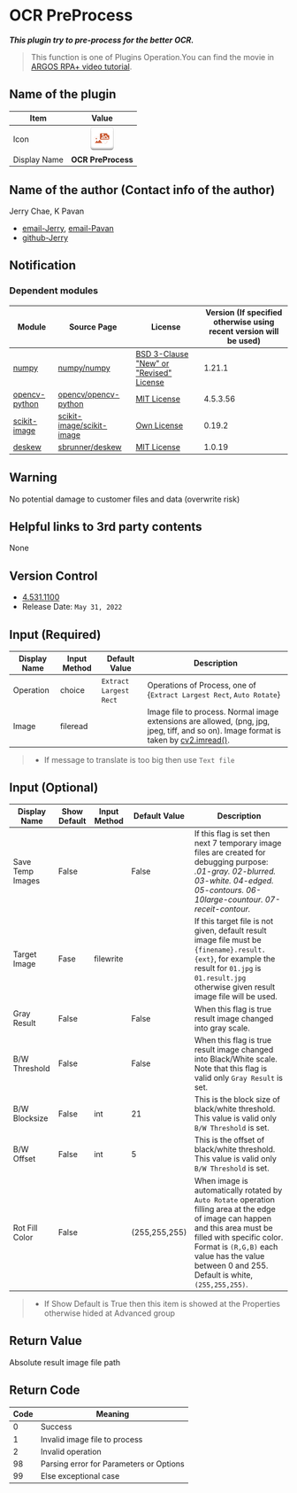 # OCR PreProcess

***This plugin try to pre-process for the better OCR.***

> This function is one of Plugins Operation.You can find the movie in [ARGOS RPA+ video tutorial](https://www.argos-labs.com/video-tutorial/).

## Name of the plugin
Item | Value
---|:---:
Icon | ![Icon](icon.png) 
Display Name | **OCR PreProcess**

## Name of the author (Contact info of the author)

Jerry Chae, K Pavan
* [email-Jerry](mailto:mcchae@argos-labs.com), [email-Pavan](mailto:pvnpavank@argos-labs.com)
* [github-Jerry](https://github.com/Jerry-Chae)

## Notification

### Dependent modules
Module | Source Page | License | Version (If specified otherwise using recent version will be used)
---|---|---|---
[numpy](https://pypi.org/project/numpy/) | [numpy/numpy](https://github.com/numpy/numpy) | [BSD 3-Clause "New" or "Revised" License](https://github.com/numpy/numpy/blob/main/LICENSE.txt) | 1.21.1
[opencv-python](https://pypi.org/project/opencv-python/) | [opencv/opencv-python](https://github.com/opencv/opencv-python) | [MIT License](https://github.com/opencv/opencv-python/blob/master/LICENSE.txt) | 4.5.3.56
[scikit-image](https://pypi.org/project/scikit-image/) | [scikit-image/scikit-image](https://github.com/scikit-image/scikit-image) | [Own License](https://github.com/scikit-image/scikit-image/blob/main/LICENSE.txt) | 0.19.2
[deskew](https://pypi.org/project/deskew/) | [sbrunner/deskew](https://github.com/sbrunner/deskew) | [MIT License](https://github.com/sbrunner/deskew/blob/master/LICENSE.md) | 1.0.19


## Warning 
No potential damage to customer files and data (overwrite risk)

## Helpful links to 3rd party contents
None

## Version Control 
* [4.531.1100](setup.yaml)
* Release Date: `May 31, 2022`

## Input (Required)
Display Name | Input Method | Default Value | Description
---|---|---|---
Operation | choice | `Extract Largest Rect` | Operations of Process, one of {`Extract Largest Rect`, `Auto Rotate`}
Image | fileread | | Image file to process. Normal image extensions are allowed, (png, jpg, jpeg, tiff, and so on). Image format is taken by [cv2.imread()](https://docs.opencv.org/3.4/d4/da8/group__imgcodecs.html#ga288b8b3da0892bd651fce07b3bbd3a56).

> * If message to translate is too big then use `Text file`

## Input (Optional)

Display Name | Show Default | Input Method | Default Value | Description
---|---|---|---|---
Save Temp Images | False | | False | If this flag is set then next 7 temporary image files are created for debugging purpose: *.01-gray.* *02-blurred.* *03-white.* *04-edged.* *05-contours.* *06-10large-countour.* *07-receit-contour.*
Target Image | Fase | filewrite | | If this target file is not given, default result image file must be `{finename}.result.{ext}`, for example the result for `01.jpg` is `01.result.jpg` otherwise given result image file will be used.
Gray Result | False | | False | When this flag is true result image changed into gray scale.
B/W Threshold | False | | False | When this flag is true result image changed into Black/White scale. Note that this flag is valid only `Gray Result` is set. 
B/W Blocksize | False | int | 21 | This is the block size of black/white threshold. This value is valid only `B/W Threshold` is set.
B/W Offset | False | int | 5 | This is the offset of black/white threshold. This value is valid only `B/W Threshold` is set.
Rot Fill Color | False | | (255,255,255) | When image is automatically rotated by `Auto Rotate` operation filling area at the edge of image can happen and this area must be filled with specific color. Format is `(R,G,B)` each value has the value between 0 and 255. Default is white, `(255,255,255)`.

> * If Show Default is True then this item is showed at the Properties otherwise hided at Advanced group

## Return Value

Absolute result image file path

## Return Code
Code | Meaning
---|---
0 | Success
1 | Invalid image file to process
2 | Invalid operation
98 | Parsing error for Parameters or Options
99 | Else exceptional case

<!-- ## Parameter setting examples (diagrams)
![Parameter setting examples - 1](README-image2021-12-13_10-1-9.png) -->
